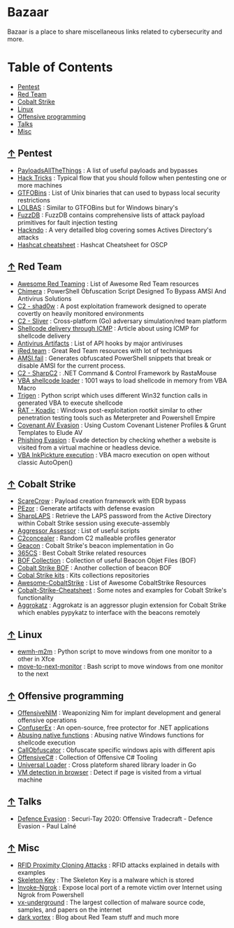 # Bazaar

Bazaar is a place to share miscellaneous links related to cybersecurity and more.
  
Table of Contents
=================

* [Pentest](#-pentest)
* [Red Team](#-red-team)
* [Cobalt Strike](#-cobalt-strike)
* [Linux](#-linux)
* [Offensive programming](#-offensive-programming)
* [Talks](#-talks)
* [Misc](#-misc)

## [↑](#table-of-contents) Pentest

* [PayloadsAllTheThings](https://github.com/swisskyrepo/PayloadsAllTheThings) : A list of useful payloads and bypasses
* [Hack Tricks](https://book.hacktricks.xyz/) :  Typical flow that you should follow when pentesting one or more machines
* [GTFOBins](https://gtfobins.github.io/) : List of Unix binaries that can used to bypass local security restrictions
* [LOLBAS](https://lolbas-project.github.io/) : Similar to GTFOBins but for Windows binary's 
* [FuzzDB](https://github.com/fuzzdb-project/fuzzdb) :  FuzzDB contains comprehensive lists of attack payload primitives for fault injection testing
* [Hackndo](https://beta.hackndo.com/kerberoasting/) : A very detailled blog covering somes Actives Directory's attacks
* [Hashcat cheatsheet](https://github.com/frizb/Hashcat-Cheatsheet) : Hashcat Cheatsheet for OSCP

## [↑](#table-of-contents) Red Team

* [Awesome Red Teaming](https://github.com/yeyintminthuhtut/Awesome-Red-Teaming) :  List of Awesome Red Team resources
* [Chimera](https://www.kitploit.com/2021/02/chimera-shiny-and-very-hack-ish.html) : PowerShell Obfuscation Script Designed To Bypass AMSI And Antivirus Solutions
* [C2 - shad0w](https://github.com/bats3c/shad0w) : A post exploitation framework designed to operate covertly on heavily monitored environments
* [C2 - Sliver](https://github.com/BishopFox/sliver) : Cross-platform (Go) adversary simulation/red team platform
* [Shellcode delivery through ICMP](https://blog.romanrii.com/using-icmp-to-deliver-shellcode) : Article about using ICMP for shellcode delivery
* [Antivirus Artifacts](https://github.com/D3VI5H4/Antivirus-Artifacts) : List of API hooks by major antiviruses
* [iRed.team](https://www.ired.team/) : Great Red Team resources with lot of techniques
* [AMSI.fail](https://amsi.fail/) : Generates obfuscated PowerShell snippets that break or disable AMSI for the current process.
* [C2 - SharpC2](https://github.com/SharpC2/SharpC2) : .NET Command & Control Framework by RastaMouse
* [VBA shellcode loader](https://adepts.of0x.cc/alternatives-copy-shellcode/) : 1001 ways to load shellcode in memory from VBA Macro
* [Trigen](https://github.com/karttoon/trigen) : Python script which uses different Win32 function calls in generated VBA to execute shellcode
* [RAT - Koadic](https://github.com/zerosum0x0/koadic) : Windows post-exploitation rootkit similar to other penetration testing tools such as Meterpreter and Powershell Empire
* [Covenant AV Evasion](https://offensivedefence.co.uk/posts/covenant-profiles-templates/) : Using Custom Covenant Listener Profiles & Grunt Templates to Elude AV
* [Phishing Evasion](https://www.bleepingcomputer.com/news/security/phishing-sites-now-detect-virtual-machines-to-bypass-detection/amp/?__twitter_impression=true) : Evade detection by checking whether a website is visited from a virtual machine or headless device.
* [VBA InkPickture execution](https://www.whiteoaksecurity.com/2020-3-11-alternative-execution-a-macro-saga-part-1/) : VBA macro execution on open without classic AutoOpen()

## [↑](#table-of-contents) Cobalt Strike

* [ScareCrow](https://github.com/optiv/ScareCrow) : Payload creation framework with EDR bypass
* [PEzor](https://github.com/phra/PEzor) : Generate artifacts with defense evasion
* [SharpLAPS](https://github.com/swisskyrepo/SharpLAPS) :  Retrieve the LAPS password from the Active Directory within Cobalt Strike session using execute-assembly
* [Aggressor Assessor](https://github.com/FortyNorthSecurity/AggressorAssessor) : List of useful scripts
* [C2concealer](https://github.com/FortyNorthSecurity/C2concealer) : Random C2 malleable profiles generator
* [Geacon](https://github.com/darkr4y/geacon) : Cobalt Strike's beacon implementation in Go
* [365CS](https://github.com/0e0w/365CS) : Best Cobalt Strike related resources
* [BOF Collection](https://github.com/rvrsh3ll/BOF_Collection) : Collection of useful Beacon Objet Files (BOF)
* [Cobalt Strike BOF](https://github.com/Yaxser/CobaltStrike-BOF) : Another collection of beacon BOF
* [Cobal Strike kits](https://github.com/0xthirteen) : Kits collections repositories
* [Awesome-CobaltStrike](https://github.com/zer0yu/Awesome-CobaltStrike) : List of Awesome CobaltStrike Resources
* [Cobalt-Strike-Cheatsheet](https://github.com/S1ckB0y1337/Cobalt-Strike-CheatSheet) : Some notes and examples for Cobalt Strike's functionality
* [Aggrokatz](https://github.com/sec-consult/aggrokatz/) : Aggrokatz is an aggressor plugin extension for Cobalt Strike which enables pypykatz to interface with the beacons remotely

## [↑](#table-of-contents) Linux

* [ewmh-m2m](https://pypi.org/project/ewmh-m2m/) : Python script to move windows from one monitor to a other in Xfce
* [move-to-next-monitor](https://github.com/jc00ke/move-to-next-monitor) : Bash script to move windows from one monitor to the next

## [↑](#tables-of-contents) Offensive programming

* [OffensiveNIM](https://github.com/byt3bl33d3r/OffensiveNim) : Weaponizing Nim for implant development and general offensive operations
* [ConfuserEx](https://github.com/mkaring/ConfuserEx) : An open-source, free protector for .NET applications
* [Abusing native functions](http://ropgadget.com/posts/abusing_win_functions.html) : Abusing native Windows functions for shellcode execution
* [CallObfuscator](https://github.com/d35ha/CallObfuscator) : Obfuscate specific windows apis with different apis
* [OffensiveC#](https://github.com/matterpreter/OffensiveCSharp) : Collection of Offensive C# Tooling
* [Universal Loader](https://github.com/Binject/universal) : Cross plateform shared library loader in Go
* [VM detection in browser](https://vxug.fakedoma.in/papers/VXUG/Mirrors/bannedit.github.io-Virtual%20Machine%20Detection%20In%20The%20Browser.pdf) : Detect if page is visited from a virtual machine

## [↑](#tables-of-contents) Talks

* [Defence Evasion](https://www.youtube.com/watch?v=CUqKAaHQa14) : Securi-Tay 2020: Offensive Tradecraft - Defence Evasion - Paul Laîné

## [↑](#table-of-contents) Misc

* [RFID Proximity Cloning Attacks](https://www.blackhillsinfosec.com/rfid-proximity-cloning-attacks/) : RFID attacks explained in details with examples
* [Skeleton Key](https://pentestlab.blog/2018/04/10/skeleton-key/) : The Skeleton Key is a malware which is stored
* [Invoke-Ngrok](https://github.com/benyG/Invoke-Ngrok) : Expose local port of a remote victim over Internet using Ngrok from Powershell
* [vx-underground](https://vx-underground.org/) : The largest collection of malware source code, samples, and papers on the internet
* [dark vortex](https://0xdarkvortex.dev/) : Blog about Red Team stuff and much more
